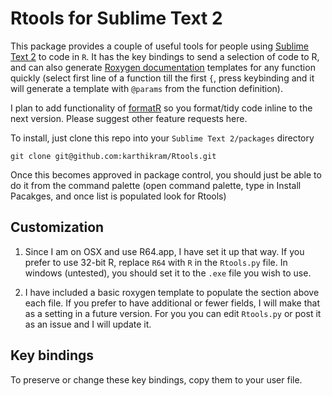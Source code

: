 # Rtools for Sublime Text 2
This package provides a couple of useful tools for people using [Sublime Text 2](http://www.sublimetext.com/) to code in `R`. It has the key bindings to send a selection of code to R, and can also generate [Roxygen documentation](http://cran.r-project.org/package=roxygen2
) templates for any function quickly (select first line of a function till the first `{`, press keybinding and it will generate a template with `@params` from the function definition).

I plan to add functionality of [formatR](http://cran.r-project.org/package=formatR
) so you format/tidy code inline to the next version. Please suggest other feature requests here.

To install, just clone this repo into your `Sublime Text 2/packages` directory

```
git clone git@github.com:karthikram/Rtools.git
```

Once this becomes approved in package control, you should just be able to do it from the command palette (open command palette, type in Install Pacakges, and once list is populated look for Rtools)

## Customization

1. Since I am on OSX and use R64.app, I have set it up that way. If you prefer to use 32-bit R, replace `R64` with `R` in the `Rtools.py` file. In windows (untested), you should set it to the `.exe` file you wish to use.

2. I have included a basic roxygen template to populate the section above each file. If you prefer to have additional or fewer fields, I will make that as a setting in a future version. For you you can edit `Rtools.py` or post it as an issue and I will update it.

## Key bindings

To preserve or change these key bindings, copy them to your user file.


